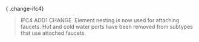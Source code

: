 { .change-ifc4}
> IFC4 ADD1 CHANGE&nbsp; Element nesting is now used for attaching faucets. Hot and cold water ports have been removed from subtypes that use attached faucets.